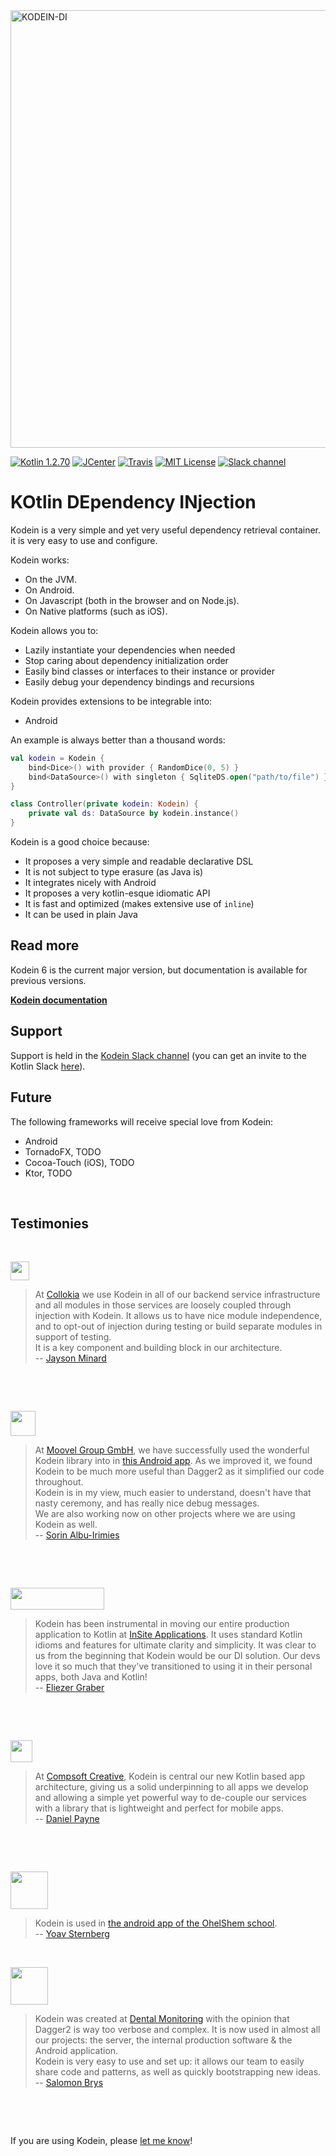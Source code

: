 <img alt="KODEIN-DI" src="https://raw.githubusercontent.com/Kodein-Framework/Kodein-DI/6.1/Kodein-DI-logo.png" width="700">

[![Kotlin 1.2.70](https://img.shields.io/badge/Kotlin-1.3.20-blue.svg)](http://kotlinlang.org)
[![JCenter](https://api.bintray.com/packages/kodein-framework/Kodein-DI/Kodein-DI/images/download.svg)](https://bintray.com/kodein-framework/Kodein-DI)
[![Travis](https://travis-ci.org/Kodein-Framework/Kodein-DI.svg?branch=master)](https://travis-ci.org/Kodein-Framework/Kodein-DI/builds)
[![MIT License](https://img.shields.io/badge/license-MIT-green.svg)](https://github.com/Kodein-Framework/Kodein-DI/blob/master/LICENSE.txt)
[![Slack channel](https://img.shields.io/badge/Chat-Slack-green.svg)](https://kotlinlang.slack.com/messages/kodein/)


KOtlin DEpendency INjection
===========================

Kodein is a very simple and yet very useful dependency retrieval container. it is very easy to use and configure.

Kodein works:

- On the JVM.
- On Android.
- On Javascript (both in the browser and on Node.js).
- On Native platforms (such as iOS).

Kodein allows you to:

- Lazily instantiate your dependencies when needed
- Stop caring about dependency initialization order
- Easily bind classes or interfaces to their instance or provider
- Easily debug your dependency bindings and recursions

Kodein provides extensions to be integrable into:

- Android

An example is always better than a thousand words:

```kotlin
val kodein = Kodein {
    bind<Dice>() with provider { RandomDice(0, 5) }
    bind<DataSource>() with singleton { SqliteDS.open("path/to/file") }
}

class Controller(private kodein: Kodein) {
    private val ds: DataSource by kodein.instance()
}
```

Kodein is a good choice because:

- It proposes a very simple and readable declarative DSL
- It is not subject to type erasure (as Java is)
- It integrates nicely with Android
- It proposes a very kotlin-esque idiomatic API
- It is fast and optimized (makes extensive use of `inline`)
- It can be used in plain Java


Read more
---------

Kodein 6 is the current major version, but documentation is available for previous versions.

**[Kodein documentation](http://kodein.org/Kodein-DI/)**


Support
-------

Support is held in the [Kodein Slack channel](https://kotlinlang.slack.com/messages/kodein/)
(you can get an invite to the Kotlin Slack [here](http://slack.kotlinlang.org/)).


Future
------

The following frameworks will receive special love from Kodein:

- Android
- TornadoFX, TODO
- Cocoa-Touch (iOS), TODO
- Ktor, TODO


&nbsp;

Testimonies
-----------

&nbsp;

<img src="https://www.collokia.com/images/collokia-logo.png" height="30" />

> At [Collokia](https://www.collokia.com/) we use Kodein in all of our backend service infrastructure and all modules in those services are loosely coupled through injection with Kodein.
> It allows us to have nice module independence, and to opt-out of injection during testing or build separate modules in support of testing.  
> It is a key component and building block in our architecture.  
> -- [Jayson Minard](https://github.com/apatrida)

&nbsp;

&nbsp;

<img src="https://moovel-group.com/assets/images/sign.png" height="40" />

> At [Moovel Group GmbH](https://www.moovel.com/de/en), we have successfully used the wonderful Kodein library into in [this Android app](https://play.google.com/store/apps/details?id=com.daimler.moovel.android).
> As we improved it, we found Kodein to be much more useful than Dagger2 as it simplified our code throughout.  
> Kodein is in my view, much easier to understand, doesn't have that nasty ceremony, and has really nice debug messages.  
> We are also working now on other projects where we are using Kodein as well.  
> -- [Sorin Albu-Irimies](https://github.com/sorinirimies)

&nbsp;

&nbsp;

<img src="https://insiteapplications.com/static/InSiteLogo.png" width="150" height="35" />

> Kodein has been instrumental in moving our entire production application to Kotlin at [InSite Applications](https://insiteapplications.com). It uses standard Kotlin idioms and features for ultimate clarity and simplicity. It was clear to us from the beginning that Kodein would be our DI solution. Our devs love it so much that they've transitioned to using it in their personal apps, both Java and Kotlin!  
> -- [Eliezer Graber](https://github.com/eygraber)

&nbsp;

&nbsp;

<img src="https://cdn2.hubspot.net/hubfs/2561893/compsoft-creative-logo.jpg" height="35" />

> At [Compsoft Creative](https://www.compsoft.co.uk), Kodein is central our new Kotlin based app architecture, giving us a solid underpinning to all apps we develop and allowing a simple yet powerful way to de-couple our services with a library that is lightweight and perfect for mobile apps.  
> -- [Daniel Payne](https://github.com/CompsoftCreative)

&nbsp;

&nbsp;

<img src="http://imgur.com/Ymo1qoh.jpg" height="60" />

> Kodein is used in [the android app of the OhelShem school](https://github.com/OhelShem/android).  
> -- [Yoav Sternberg](https://github.com/yoavst)&nbsp;

&nbsp;

<img src="https://dental-monitoring.com/wp-content/uploads/2015/02/logo.png" height="60" />

> Kodein was created at [Dental Monitoring](https://dental-monitoring.com/) with the opinion that Dagger2 is way too verbose and complex.
> It is now used in almost all our projects: the server, the internal production software & the Android application.  
> Kodein is very easy to use and set up: it allows our team to easily share code and patterns, as well as quickly bootstrapping new ideas.  
> -- [Salomon Brys](https://github.com/SalomonBrys)

&nbsp;

&nbsp;

If you are using Kodein, please [let me know](mailto:contact@kodein.net)!
